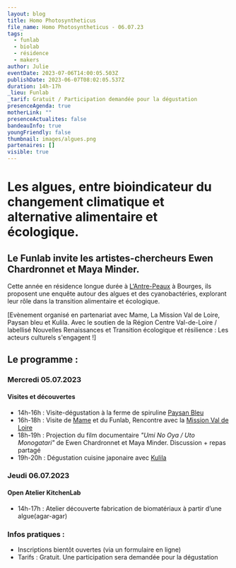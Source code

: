 ```yaml
---
layout: blog
title: Homo Photosyntheticus
file_name: Homo Photosyntheticus - 06.07.23
tags:
  - funlab
  - biolab
  - résidence
  - makers
author: Julie
eventDate: 2023-07-06T14:00:05.503Z
publishDate: 2023-06-07T08:02:05.537Z
duration: 14h-17h
_lieu: Funlab
_tarif: Gratuit / Participation demandée pour la dégustation
presenceAgenda: true
motherLink: ""
presenceActualites: false
bandeauInfo: true
youngFriendly: false
thumbnail: images/algues.png
partenaires: []
visible: true
---
```

# Les algues, entre bioindicateur du changement climatique et alternative alimentaire et écologique.
## Le Funlab invite les artistes-chercheurs Ewen Chardronnet et Maya Minder. 

Cette année en résidence longue durée à [L‘Antre-Peaux](https://antrepeaux.net/ressources/projet-homo-photosyntheticus-spiruline-sur-mars-deviendrons-nous-des-petits-hommes-verts/) à Bourges, ils proposent une enquête autour des algues et des cyanobactéries, explorant leur rôle dans la transition alimentaire et écologique. 

[Evènement organisé en partenariat avec Mame, La Mission Val de Loire, Paysan bleu et Kulila. Avec le soutien de la Région Centre Val-de-Loire / labellisé Nouvelles Renaissances et Transition écologique et résilience : Les acteurs culturels s'engagent !]

## Le programme :

### Mercredi 05.07.2023 
#### Visites et découvertes
* 14h-16h : Visite-dégustation à la ferme de spiruline [Paysan Bleu](https://www.paysanbleu.fr/)
* 16h-18h : Visite de [Mame](https://mame-tours.com/) et du Funlab, Rencontre avec la [Mission Val de Loire](https://www.valdeloire.org)
* 18h-19h : Projection du film documentaire *"Umi No Oya / Uto Monogatari"* de Ewen Chardronnet et Maya Minder. 
Discussion + repas partagé
* 19h-20h : Dégustation cuisine japonaire avec [Kulila](https://www.kulila.fr/)

### Jeudi 06.07.2023 
#### Open Atelier KitchenLab
* 14h-17h : Atelier découverte fabrication de biomatériaux à partir d’une algue(agar-agar)

### Infos pratiques : 
* Inscriptions bientôt ouvertes (via un formulaire en ligne)
* Tarifs : Gratuit. Une participation sera demandée pour la dégustation


